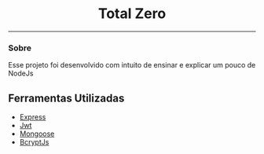 <h1 align="center">
Total Zero
</h1>

-----

### Sobre
Esse projeto foi desenvolvido com intuito de ensinar e explicar um pouco de NodeJs

## Ferramentas Utilizadas

- [Express]()
- [Jwt]()
- [Mongoose]()
- [BcryptJs]()